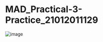# MAD_Practical-3-Practice_21012011129

![image](https://github.com/rathodyuvraj2/MAD_Practical-3-Practice_21012011129/assets/124398921/d74635e8-36dd-4a0d-92fb-a16ef59955ce)
